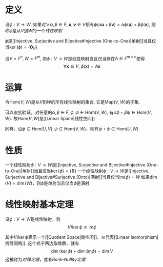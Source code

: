 # 定义
设$\phi: V \to W$. 如果对$\forall \alpha,\beta \in F, \; \boldsymbol u, \boldsymbol v \in V$都有$\phi(\alpha \boldsymbol u + \beta \boldsymbol v)  = \alpha \phi(\boldsymbol u) + \beta \phi(\boldsymbol v)$, 则称$\phi$是从$V$到$W$的一个*线性映射*

$\phi$是[[Injective, Surjective and Bijective#Injective (One-to-One)|单射]]当且仅当$\ker (\phi) = \{\boldsymbol 0_V\}$

设$V = F^n, W = F^m$, 则$\phi: V \to W$是线性映射当且仅当存在$A \in F^{m \times n}$使得
$$
\forall \boldsymbol x \in V,\; \phi(\boldsymbol x) = A \boldsymbol x
$$
# 运算
令$\mathrm{Hom}(V,W)$是从$V$到$W$的所有线性映射的集合. 它是$\mathrm{Map}(V, W)$的子集. 

可以直接验证，对任意的$\alpha, \beta \in F, \phi, \psi \in \mathrm{Hom}(V, W)$, 有$\alpha \phi + \beta \psi \in \mathrm{Hom}(V,W)$. 故$\mathrm{Hom}(V,W)$是[[Linear Space|线性空间]]

同样，设$\phi \in \mathrm{Hom}(U, V), \psi \in \mathrm{Hom}(V, W)$，则有$\psi \circ \phi \in \mathrm{Hom}(U,W)$

# 性质
一个线性映射$\phi: V \to W$是[[Injective, Surjective and Bijective#Injective (One-to-One)|单射]]当且仅当$\ker(\phi) = \{\boldsymbol 0\}$
一个线性映射$\phi: V \to W$是[[Injective, Surjective and Bijective#Surjective (Onto)|满射]]当且仅当$\mathrm{im}(\phi) = W$
如果$\dim(V) = \dim(W)$，则$\phi$是单射当且仅当$\phi$是满射
# 线性映射基本定理
设$\phi:V \to W$是线性映射，则
$$
V / {\ker \phi} \cong \mathrm{im} \phi
$$

其中$V/\ker\phi$表示一个[[Quotient Space|商空间]]，$\cong$代表[[Linear Isomorphism|线性同构]]. 这个式子两边取维数，就有
$$
\dim(\ker \phi) + \dim(\mathrm{im} \phi) = \dim V
$$
这被称为*对偶定理*，或者*Rank-Nullity定理*

